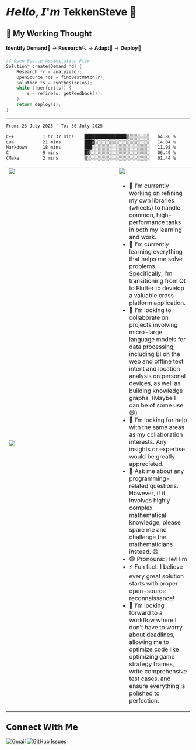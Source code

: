 # 𝙃𝙚𝙡𝙡𝙤, 𝙄'𝙢 TekkenSteve 👋  

## 🔮 My Working Thought
**Identify Demand**🎯 → **Research**🔍 → **Adapt**🧩 → **Deploy**🚀
```c
// Open-Source Assimilation Flow
Solution* create(Demand *d) {
    Research *r = analyze(d);
    OpenSource *os = findBestMatch(r);
    Solution *s = synthesize(os);
    while (!perfect(s)) {
        s = refine(s, getFeedback());
    }
    return deploy(s);
}
```

---
<!--START_SECTION:waka-->

```txt
From: 23 July 2025 - To: 30 July 2025

C++           1 hr 37 mins    ████████████████▒░░░░░░░░   64.86 %
Lua           21 mins         ███▓░░░░░░░░░░░░░░░░░░░░░   14.04 %
Markdown      18 mins         ███░░░░░░░░░░░░░░░░░░░░░░   11.98 %
C             9 mins          █▓░░░░░░░░░░░░░░░░░░░░░░░   06.49 %
CMake         2 mins          ▒░░░░░░░░░░░░░░░░░░░░░░░░   01.44 %
```

<!--END_SECTION:waka-->
<table>
  <tr>
    <td>
      <a href="https://github.com/anuraghazra/github-readme-stats"><img src="https://github-readme-stats.vercel.app/api?username=TekkenSteve&show_icons=true&theme=buefy&hide_border=true"/></a>
    </td>
    <td>
      <a href="https://github.com/anuraghazra/github-readme-stats"><img src="https://github-readme-stats.vercel.app/api/top-langs/?username=TekkenSteve&range=all_time&layout=compact&theme=buefy&hide_border=true"/></a>
    </td>
  </tr>
  <tr>
    <td>
      <a href="https://github.com/anuraghazra/github-readme-stats"><img align="center" src="https://github-readme-stats.vercel.app/api/wakatime?username=TekkenSteve&range=all_time&layout=compact&theme=buefy&hide_border=true&v=2" /></a>
    </td>
    <td width="40%">
      <ul>
          <li>🔭 I’m currently working on refining my own libraries (wheels) to handle common, high-performance tasks in both my learning and work.</li>
          <li>🌱 I’m currently learning everything that helps me solve problems. Specifically, I’m transitioning from Qt to Flutter to develop a valuable cross-platform application.</li>
          <li>👯 I’m looking to collaborate on projects involving micro-large language models for data processing, including BI on the web and offline text intent and location analysis on personal devices, as well as building knowledge graphs. (Maybe I can be of some use 😄)</li>
          <li>🤔 I’m looking for help with the same areas as my collaboration interests. Any insights or expertise would be greatly appreciated.</li>
          <li>💬 Ask me about any programming-related questions. However, if it involves highly complex mathematical knowledge, please spare me and challenge the mathematicians instead. 😄</li>
          <li>😄 Pronouns: He/Him</li>
          <li>⚡ Fun fact: I believe every great solution starts with proper open-source reconnaissance!</li>
          <li>🚀 I’m looking forward to a workflow where I don’t have to worry about deadlines, allowing me to optimize code like optimizing game strategy frames, write comprehensive test cases, and ensure everything is polished to perfection.</li>
      </ul>
    </td>
  </tr>
</table>

## 𝗖𝗼𝗻𝗻𝗲𝗰𝘁 𝗪𝗶𝘁𝗵 𝗠𝗲

[![Gmail](https://img.shields.io/badge/-jiachangqiu12@gmail.com-c14438?style=flat&logo=Gmail&logoColor=white)](mailto:jiachangqiu12@gmail.com)
[![GitHub Issues](https://img.shields.io/badge/-Submit_Issue-181717?style=flat&logo=GitHub)](https://github.com/TekkenSteve/TekkenSteve/issues)

